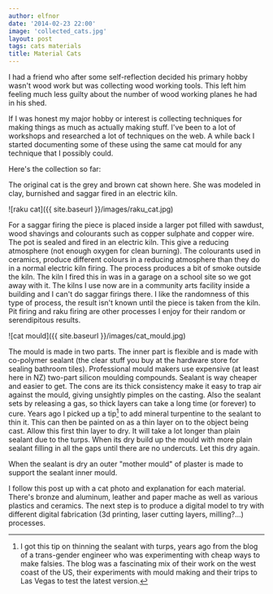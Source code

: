 ```yaml
---
author: elfnor
date: '2014-02-23 22:00'
image: 'collected_cats.jpg'
layout: post
tags: cats materials
title: Material Cats
---
```


I had a friend who after some self-reflection decided his primary hobby wasn\'t wood work but was collecting wood working tools. This left him feeling much less guilty about the number of wood working planes he had in his shed.

If I was honest my major hobby or interest is collecting techniques for making things as much as actually making stuff. I\'ve been to a lot of workshops and researched a lot of techniques on the web. A while back I started documenting some of these using the same cat mould for any technique that I possibly could.

Here\'s the collection so far:

The original cat is the grey and brown cat shown here. She was modeled in clay, burnished and saggar fired in an electric kiln.

![raku cat]({{ site.baseurl }}/images/raku_cat.jpg)

For a saggar firing the piece is placed inside a larger pot filled with sawdust, wood shavings and colourants such as copper sulphate and copper wire. The pot is sealed and fired in an electric kiln. This give a reducing atmosphere (not enough oxygen for clean burning). The colourants used in ceramics, produce different colours in a reducing atmosphere than they do in a normal electric kiln firing. The process produces a bit of smoke outside the kiln. The kiln I fired this in was in a garage on a school site so we got away with it. The kilns I use now are in a community arts facility inside a building and I can\'t do saggar firings there. I like the randomness of this type of process, the result isn\'t known until the piece is taken from the kiln. Pit firing and raku firing are other processes I enjoy for their random or serendipitous results.

![cat mould]({{ site.baseurl }}/images/cat_mould.jpg)

The mould is made in two parts. The inner part is flexible and is made with co-polymer sealant (the clear stuff you buy at the hardware store for sealing bathroom tiles). Professional mould makers use expensive (at least here in NZ) two-part silicon moulding compounds. Sealant is way cheaper and easier to get. The cons are its thick consistency make it easy to trap air against the mould, giving unsightly pimples on the casting. Also the sealant sets by releasing a gas, so thick layers can take a long time (or forever) to cure. Years ago I picked up a tip[^1] to add mineral turpentine to the sealant to thin it. This can then be painted on as a thin layer on to the object being cast. Allow this first thin layer to dry. It will take a lot longer than plain sealant due to the turps. When its dry build up the mould with more plain sealant filling in all the gaps until there are no undercuts. Let this dry again.

When the sealant is dry an outer \"mother mould\" of plaster is made to support the sealant inner mould.

I follow this post up with a cat photo and explanation for each material. There\'s bronze and aluminum, leather and paper mache as well as various plastics and ceramics. The next step is to produce a digital model to try with different digital fabrication (3d printing, laser cutting layers, milling?\...) processes.

[^1]: I got this tip on thinning the sealant with turps, years ago from the blog of a trans-gender engineer who was experimenting with cheap ways to make falsies. The blog was a fascinating mix of their work on the west coast of the US, their experiments with mould making and their trips to Las Vegas to test the latest version.
